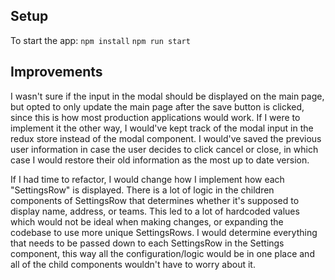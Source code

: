 ## Setup

To start the app: 
  `npm install`
  `npm run start`


## Improvements
I wasn't sure if the input in the modal should be displayed on the main page, but opted to only update the main page after the save button is clicked, since this is how most production applications would work. If I were to implement it the other way, I would've kept track of the modal input in the redux store instead of the modal component. I would've saved the previous user information in case the user decides to click cancel or close, in which case I would restore their old information as the most up to date version.

If I had time to refactor, I would change how I implement how each "SettingsRow" is displayed. There is a lot of logic in the children components of SettingsRow that determines whether it's supposed to display name, address, or teams. This led to a lot of hardcoded values which would not be ideal when making changes, or expanding the codebase to use more unique SettingsRows. I would determine everything that needs to be passed down to each SettingsRow in the Settings component, this way all the configuration/logic would be in one place and all of the child components wouldn't have to worry about it.